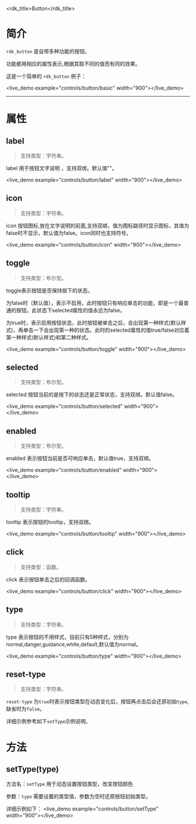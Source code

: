 <rdk_title>Button</rdk_title>

# 简介 #
`rdk_button` 是自带多种功能的按钮。

功能都用相应的属性表示,根据其取不同的值而有同的效果。

这是一个简单的 `rdk_button` 例子：

<live_demo example="controls/button/basic" width="900"></live_demo>

---
# 属性 #

## label ##
> 支持类型：字符串。

label 用于按钮文字说明 ，支持双绑。默认值""。

<live_demo example="controls/button/label" width="900"></live_demo>

## icon ##
> 支持类型：字符串。

icon 按钮图标,放在文字说明的前面,支持双绑，值为图标路径时显示图标，其值为false时不显示，默认值为false。icon同时也支持符号。

<live_demo example="controls/button/icon" width="900"></live_demo>

## toggle <binding></binding>  ##
> 支持类型：布尔型。

toggle表示按钮是否保持按下的状态。

为false时（默认值），表示不启用，此时按钮只有响应单击的功能，即是一个最普通的按钮。此状态下selected属性的值永远为false。

为true时，表示启用按钮状态，此时按钮被单击之后，会出现第一种样式(默认样式)，再单击一下会出现第一种的状态。此时的selected属性的值true/false对应着第一种样式(默认样式)和第二种样式。

<live_demo example="controls/button/toggle" width="900"></live_demo>

## selected <binding></binding> ##
> 支持类型：布尔型。

selected 按钮当前的是按下的状态还是正常状态，支持双绑。默认值false。

<live_demo example="controls/button/selected" width="900"></live_demo>

## enabled <binding></binding> ##
> 支持类型：布尔型。

enabled 表示按钮当前是否可响应单击，默认值true，支持双绑。

<live_demo example="controls/button/enabled" width="900"></live_demo>

## tooltip ##
> 支持类型：字符串。

tooltip 表示按钮的tooltip，支持双绑。

<live_demo example="controls/button/tooltip" width="900"></live_demo>

## click ##
> 支持类型：函数。

click 表示按钮单击之后的回调函数。

<live_demo example="controls/button/click" width="900"></live_demo>

## type ##
> 支持类型：字符串。

type 表示按钮的不用样式，目前只有5种样式，分别为 normal,danger,guidance,white,default,默认值为normal。

<live_demo example="controls/button/type" width="900"></live_demo>

## reset-type ##
> 支持类型：字符串。

`reset-type` 为`true`时表示按钮类型在动态变化后，按钮再点击后会还原初始`type`,缺省时为`false`。

详细示例参考如下`setType`示例说明。

# 方法 #

## setType(type) ##

方法名：`setType` 用于动态设置按钮类型，改变按钮颜色

参数：`type` 需要设置的类型值，参数为空时还原按钮初始类型。

详细示例如下：
<live_demo example="controls/button/setType" width="900"></live_demo>
